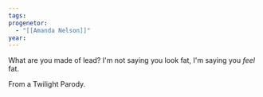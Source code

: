 ```yaml
---
tags: 
progenetor:
  - "[[Amanda Nelson]]"
year:
---
```

What are you made of lead? I'm not saying you look fat, I'm saying you *feel* fat.

From a Twilight Parody.
